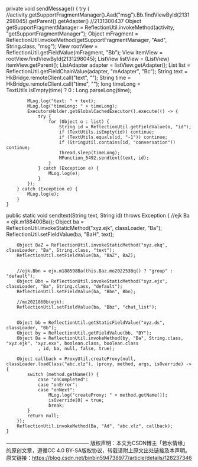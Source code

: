 private void sendMessage() {
        try {
            //activity.getSupportFragmentManager().Aad("msg").Bb.findViewById(2131298045).getParent().getAdapter()
            //2131300437
            Object getSupportFragmentManager = ReflectionUtil.invokeMethod(activity, "getSupportFragmentManager");
            Object mFragment = ReflectionUtil.invokeMethod(getSupportFragmentManager, "Aad", String.class, "msg");
            View rootView = ReflectionUtil.getFieldValue(mFragment, "Bb");
            View itemView = rootView.findViewById(2131298045);
            ListView listView = (ListView) itemView.getParent();
            ListAdapter adapter = listView.getAdapter();
            List list = ReflectionUtil.getFieldChainValue(adapter, "mAdapter", "Bc");
            String text = HkBridge.remoteClient.call("text", "");
            String time = HkBridge.remoteClient.call("time", "");
            long timeLong = TextUtils.isEmpty(time) ? 0 : Long.parseLong(time);

            MLog.log("text: " + text);
            MLog.log("timeLong: " + timeLong);
            ExecutorsHolder.getGlobalCachedExecutor().execute(() -> {
                try {
                    for (Object o : list) {
                        String id = ReflectionUtil.getFieldValue(o, "id");
                        if (TextUtils.isEmpty(id)) continue;
                        if (TextUtils.equals(id, "-1")) continue;
                        if (StringUtil.contains(id, "conversation")) continue;
                        Thread.sleep(timeLong);
                        MFunction_5492.sendtext(text, id);
                    }
                } catch (Exception e) {
                    MLog.log(e);
                }
            });
        } catch (Exception e) {
            MLog.log(e);
        }
    }


public static void sendtext(String text, String id) throws Exception {
        //ejk Ba = ejk.m188400Ba();
        Object ba = ReflectionUtil.invokeStaticMethod("xyz.ejk", classLoader, "Ba");
        ReflectionUtil.setFieldValue(ba, "BaH", text);


        Object BaZ = ReflectionUtil.invokeStaticMethod("xyz.ekq", classLoader, "Ba", String.class, "text");
        ReflectionUtil.setFieldValue(ba, "BaZ", BaZ);


        //ejk.Bbn = ejx.m188598Ba(this.Baz.mo202253Bq() ? "group" : "default");
        Object Bbn = ReflectionUtil.invokeStaticMethod("xyz.ejx", classLoader, "Ba", String.class, "default");
        ReflectionUtil.setFieldValue(ba, "Bbn", Bbn);

        //mo202186Bb(ejk);
        ReflectionUtil.setFieldValue(ba, "Bbz", "chat_list");


        Object bb = ReflectionUtil.getStaticFieldValue("xyz.ds", classLoader, "Bb");
        Object by = ReflectionUtil.getFieldValue(bb, "BY");
        Object Ba = ReflectionUtil.invokeMethod(by, "Ba", String.class, "xyz.ejk", "xyz.exx", boolean.class, boolean.class
                , id, ba, null, false, true);

        Object callback = ProxyUtil.createProxy(null, classLoader.loadClass("abc.xlz"), (proxy, method, args, isOverride) -> {
            switch (method.getName()) {
                case "onCompleted":
                case "onError":
                case "onNext":
                    MLog.log("createProxy: " + method.getName());
                    isOverride[0] = true;
                    break;
            }
            return null;
        });
        ReflectionUtil.invokeMethod(Ba, "Ad", "abc.xlz", callback);
    }
————————————————
版权声明：本文为CSDN博主「若水情缘」的原创文章，遵循CC 4.0 BY-SA版权协议，转载请附上原文出处链接及本声明。
原文链接：https://blog.csdn.net/binbin594738977/article/details/128237346
